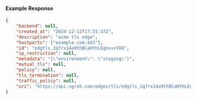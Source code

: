 <!-- Code generated for API Clients. DO NOT EDIT. -->

#### Example Response

```json
{
	"backend": null,
	"created_at": "2024-12-12T17:31:37Z",
	"description": "acme tls edge",
	"hostports": ["example.com:443"],
	"id": "edgtls_2q7rx14a9thBCaHYhLEgkxvvYDO",
	"ip_restriction": null,
	"metadata": "{\"environment\": \"staging\"}",
	"mutual_tls": null,
	"policy": null,
	"tls_termination": null,
	"traffic_policy": null,
	"uri": "https://api.ngrok.com/edges/tls/edgtls_2q7rx14a9thBCaHYhLEgkxvvYDO"
}
```

